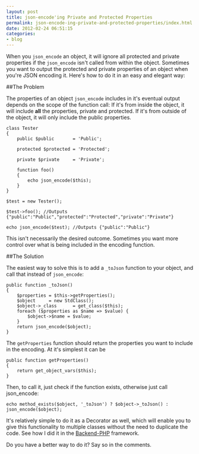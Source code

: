 ```yaml
---
layout: post
title: json-encode'ing Private and Protected Properties
permalink: json-encode-ing-private-and-protected-properties/index.html
date: 2012-02-24 06:51:15
categories:
- blog
---
```



When you `json_encode` an object, it will ignore all protected and private properties if the `json_encode` isn't called from within the object. Sometimes you want to output the protected and private properties of an object when you're JSON encoding it. Here's how to do it in an easy and elegant way:<!--break-->

##The Problem

The properties of an object `json_encode` includes in it's eventual output depends on the scope of the function call: If it's from inside the object, it will include **all** the properties, private and protected. If it's from outside of the object, it will only include the public properties.

    class Tester
    {
        public $public       = 'Public';

        protected $protected = 'Protected';

        private $private     = 'Private';

        function foo()
        {
            echo json_encode($this);
        }
    }
    
    $test = new Tester();
    
    $test->foo(); //Outputs {"public":"Public","protected":"Protected","private":"Private"}
    
    echo json_encode($test); //Outputs {"public":"Public"}

This isn't necessarily the desired outcome. Sometimes you want more control over what is being included in the encoding function.

##The Solution

The easiest way to solve this is to add a `_toJson` function to your object, and call that instead of `json_encode`:


    public function _toJson()
    {
        $properties = $this->getProperties();
        $object     = new StdClass();
        $object->_class      = get_class($this);
        foreach ($properties as $name => $value) {
            $object->$name = $value;
        }
        return json_encode($object);
    }

The `getProperties` function should return the properties you want to include in the encoding. At it's simplest it can be

    public function getProperties()
    {
        return get_object_vars($this);
    }

Then, to call it, just check if the function exists, otherwise just call json_encode:

    echo method_exists($object, '_toJson') ? $object->_toJson() : json_encode($object);

It's relatively simple to do it as a Decorator as well, which will enable you to give this functionality to multiple classes without the need to duplicate the code. See how I did it in the [Backend-PHP][1] framework.

Do you have a better way to do it? Say so in the comments.

[1]: https://github.com/backend/Backend-PHP
